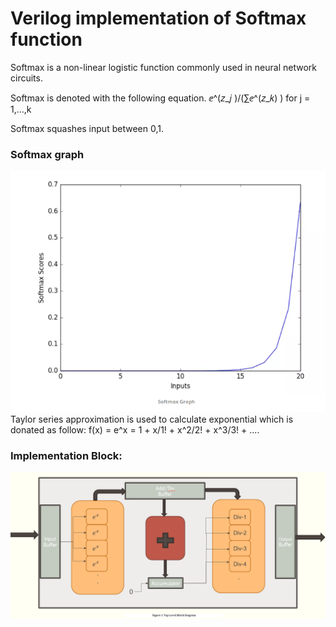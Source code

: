 # Verilog implementation of Softmax function
Softmax is a non-linear logistic function commonly used in neural network circuits.

Softmax is denoted with the following equation.
ⅇ^(𝑧_𝑗 )/(∑ⅇ^(𝑧_𝑘) ) for j = 1,…,k

Softmax squashes input between 0,1. 
### Softmax graph
 ![Softmax graph](waveform/graph.PNG)
Taylor series approximation is used to calculate exponential which is donated as follow: 
    f(x) = e^x = 1 + x/1! + x^2/2! + x^3/3! + ....
    
### Implementation Block:
 ![Block Diagram](waveform/Capture.PNG)

